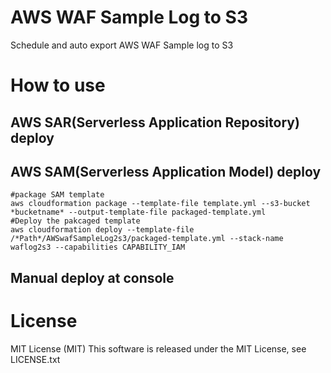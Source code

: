 # AWS WAF Sample Log to S3

Schedule and auto export AWS WAF Sample log to S3


# How to use

## AWS SAR(Serverless Application Repository) deploy

## AWS SAM(Serverless Application Model) deploy
```
#package SAM template
aws cloudformation package --template-file template.yml --s3-bucket *bucketname* --output-template-file packaged-template.yml
#Deploy the pakcaged template 
aws cloudformation deploy --template-file /*Path*/AWSwafSampleLog2s3/packaged-template.yml --stack-name waflog2s3 --capabilities CAPABILITY_IAM

```
## Manual deploy at console
# License
 
MIT License (MIT)
This software is released under the MIT License, see LICENSE.txt
